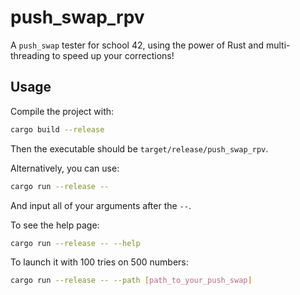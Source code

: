 # push_swap_rpv

A `push_swap` tester for school 42, using the power of Rust and multi-threading to speed up your corrections!

## Usage
Compile the project with:
```sh
cargo build --release
```
Then the executable should be `target/release/push_swap_rpv`.

Alternatively, you can use:
```sh
cargo run --release -- 
```
And input all of your arguments after the `--`.

To see the help page:
```sh
cargo run --release -- --help
```

To launch it with 100 tries on 500 numbers:
```sh
cargo run --release -- --path [path_to_your_push_swap]
```
